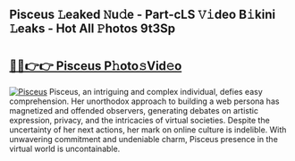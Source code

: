 ## Pisceus 𝙻eaked 𝙽u𝚍e - Part-cLS 𝚅𝚒deo B𝚒kini 𝙻eaks - Hot All 𝙿hotos 9t3Sp

# <h2><a href="http://ld53cak.urlbe.top/?page=Pisceus">🔗🔗👉👉 Pisceus P𝚑oto𝚜Vid𝚎o</a></h2>

[![Pisceus](https://i.imgur.com/eBuTRDB.gif)](http://ld53cak.urlbe.top/?page=Pisceus)
Pisceus, an intriguing and complex individual, defies easy comprehension. Her unorthodox approach to building a web persona has magnetized and offended observers, generating debates on artistic expression, privacy, and the intricacies of virtual societies. Despite the uncertainty of her next actions, her mark on online culture is indelible. With unwavering commitment and undeniable charm, Pisceus presence in the virtual world is uncontainable.
